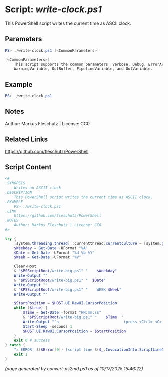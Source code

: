 Script: *write-clock.ps1*
========================

This PowerShell script writes the current time as ASCII clock.

Parameters
----------
```powershell
PS> ./write-clock.ps1 [<CommonParameters>]

[<CommonParameters>]
    This script supports the common parameters: Verbose, Debug, ErrorAction, ErrorVariable, WarningAction, 
    WarningVariable, OutBuffer, PipelineVariable, and OutVariable.
```

Example
-------
```powershell
PS> ./write-clock.ps1

```

Notes
-----
Author: Markus Fleschutz | License: CC0

Related Links
-------------
https://github.com/fleschutz/PowerShell

Script Content
--------------
```powershell
<#
.SYNOPSIS
	Writes an ASCII clock
.DESCRIPTION
	This PowerShell script writes the current time as ASCII clock.
.EXAMPLE
	PS> ./write-clock.ps1
.LINK
	https://github.com/fleschutz/PowerShell
.NOTES
	Author: Markus Fleschutz | License: CC0
#>

try {
	[system.threading.thread]::currentthread.currentculture = [system.globalization.cultureinfo]"en-US"
	$Weekday = Get-Date -UFormat "%A"
	$Date = Get-Date -UFormat "%d %b %Y"
	$Week = Get-Date -UFormat "%V"

	Clear-Host
	& "$PSScriptRoot/write-big.ps1" "    $Weekday"
	Write-Output ""
	& "$PSScriptRoot/write-big.ps1" "  $Date"
	Write-Output ""
	& "$PSScriptRoot/write-big.ps1" "    WEEK $Week"
	Write-Output ""

	$StartPosition = $HOST.UI.RawUI.CursorPosition
	while ($true) {
		$Time = Get-Date -format "HH:mm:ss" 
		& "$PSScriptRoot/write-big.ps1" "    $Time  "
		Write-Output "`n                             (press <Ctrl> <C> to stop)"
		Start-Sleep -seconds 1
		$HOST.UI.RawUI.CursorPosition = $StartPosition
	}
	exit 0 # success
} catch {
	"⚠️ ERROR: $($Error[0]) (script line $($_.InvocationInfo.ScriptLineNumber))"
	exit 1
}
```

*(page generated by convert-ps2md.ps1 as of 10/17/2025 15:46:22)*
